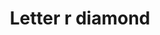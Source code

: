 ---
title: Letter r diamond
tags: ["letter", "r", "diamond", "geometric", "gem", "jewel", "luxury"]
icon: letter-r-diamond
svg: '<svg xmlns="http://www.w3.org/2000/svg" width="24" height="24" fill="none" viewBox="0 0 24 24" stroke-width="1.5" stroke-linecap="round" stroke-linejoin="round" stroke="currentColor"><path d="M9.75 12V8.5a.5.5 0 0 1 .5-.5h3a1.5 1.5 0 0 1 1.5 1.5v1a1.5 1.5 0 0 1-1.5 1.5H11.5m-1.75 0v4m0-4h1.75m0 0 3 4"/><path d="M2.707 10.295a2.41 2.41 0 0 0 0 3.41l7.588 7.588a2.41 2.41 0 0 0 3.41 0l7.588-7.588a2.41 2.41 0 0 0 0-3.41l-7.588-7.588a2.41 2.41 0 0 0-3.41 0z"/></svg>'
---